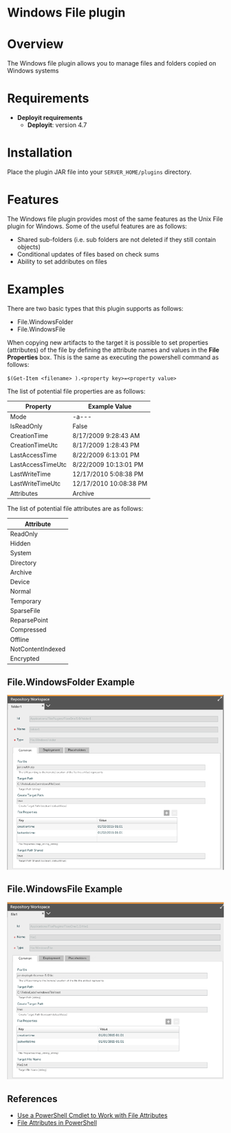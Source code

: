 # Windows File plugin #

# Overview #

The Windows file plugin allows you to manage files and folders copied on Windows systems

# Requirements #

* **Deployit requirements**
	* **Deployit**: version 4.7

# Installation #

Place the plugin JAR file into your `SERVER_HOME/plugins` directory. 

# Features #

The Windows file plugin provides most of the same features as the Unix File plugin for Windows.  Some of the useful features are as follows:

* Shared sub-folders (i.e. sub folders are not deleted if they still contain objects)
* Conditional updates of files based on check sums
* Ability to set addributes on files

# Examples #

There are two basic types that this plugin supports as follows:
* File.WindowsFolder
* File.WindowsFile

When copying new artifacts to the target it is possible to set properties (attributes) of the file by defining the attribute names and values in the **File Properties** box.  This is the same as executing the powershell command as follows:

`$(Get-Item <filename> ).<property key>=<property value>`

The list of potential file properties are as follows:

| Property          | Example Value          |
|-------------------|------------------------|
| Mode              | -a---                  |
| IsReadOnly        | False                  |
| CreationTime      | 8/17/2009 9:28:43 AM   |
| CreationTimeUtc   | 8/17/2009 1:28:43 PM   |
| LastAccessTime    | 8/22/2009 6:13:01 PM   |
| LastAccessTimeUtc | 8/22/2009 10:13:01 PM  |
| LastWriteTime     | 12/17/2010 5:08:38 PM  |
| LastWriteTimeUtc  | 12/17/2010 10:08:38 PM |
| Attributes        | Archive                |

The list of potential file attributes are as follows:


| Attribute         |
| ----------------- |
| ReadOnly          |
| Hidden            |
| System            |
| Directory         |
| Archive           |
| Device            |
| Normal            |
| Temporary         |
| SparseFile        |
| ReparsePoint      |
| Compressed        |
| Offline           |
| NotContentIndexed |
| Encrypted         |


## File.WindowsFolder Example ##


![image](docs/WindowsFile.FolderType.png)

## File.WindowsFile Example ##


![image](docs/WindowsFile.FileType.png)


## References ##
* [Use a PowerShell Cmdlet to Work with File Attributes](http://blogs.technet.com/b/heyscriptingguy/archive/2011/01/26/use-a-powershell-cmdlet-to-work-with-file-attributes.aspx)
* [File Attributes in PowerShell](https://mcpmag.com/articles/2012/03/20/powershell-dir-command-tricks.aspx)
